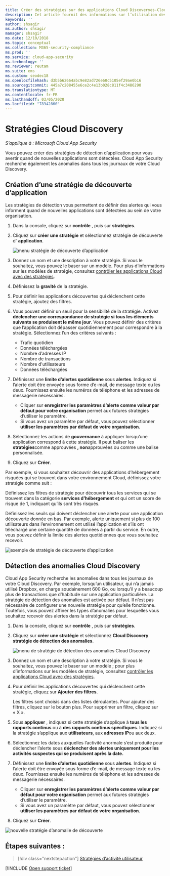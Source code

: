```yaml
---
title: Créer des stratégies sur des applications Cloud Discoveryes-Cloud App Security | Microsoft Docs
description: Cet article fournit des informations sur l’utilisation des stratégies de Cloud Discovery.
keywords: ''
author: shsagir
ms.author: shsagir
manager: shsagir
ms.date: 12/10/2018
ms.topic: conceptual
ms.collection: M365-security-compliance
ms.prod: ''
ms.service: cloud-app-security
ms.technology: ''
ms.reviewer: reutam
ms.suite: ems
ms.custom: seodec18
ms.openlocfilehash: d3b5b62664abc9e82ad726e60c5105ef29ae0b16
ms.sourcegitcommit: 445a7c208455e6ce2c4e13b028c811f4c3486290
ms.translationtype: MT
ms.contentlocale: fr-FR
ms.lasthandoff: 03/05/2020
ms.locfileid: "78342860"
---
```

# <a name="cloud-discovery-policies"></a>Stratégies Cloud Discovery

*S’applique à : Microsoft Cloud App Security*

Vous pouvez créer des stratégies de détection d’application pour vous avertir quand de nouvelles applications sont détectées. Cloud App Security recherche également les anomalies dans tous les journaux de votre Cloud Discovery.

## <a name="creating-an-app-discovery-policy"></a>Création d’une stratégie de découverte d’application

Les stratégies de détection vous permettent de définir des alertes qui vous informent quand de nouvelles applications sont détectées au sein de votre organisation.

1. Dans la console, cliquez sur **contrôle** , puis sur **stratégies**.

2. Cliquez sur **créer une stratégie** et sélectionnez stratégie de découverte d' **application**.

    ![menu stratégie de découverte d’application](media/app-discovery-policy-menu.png "menu stratégie de découverte d’application")

3. Donnez un nom et une description à votre stratégie. Si vous le souhaitez, vous pouvez le baser sur un modèle. Pour plus d’informations sur les modèles de stratégie, consultez [contrôler les applications Cloud avec des stratégies](control-cloud-apps-with-policies.md).

4. Définissez la **gravité** de la stratégie.

5. Pour définir les applications découvertes qui déclenchent cette stratégie, ajoutez des filtres.

6. Vous pouvez définir un seuil pour la sensibilité de la stratégie. Activez **déclencher une correspondance de stratégie si tous les éléments suivants se produisent le même jour**. Vous pouvez définir des critères que l’application doit dépasser quotidiennement pour correspondre à la stratégie. Sélectionnez l’un des critères suivants :
    - Trafic quotidien
    - Données téléchargées
    - Nombre d’adresses IP
    - Nombre de transactions
    - Nombre d'utilisateurs
    - Données téléchargées

7. Définissez une **limite d’alertes quotidienne** sous **alertes**. Indiquez si l’alerte doit être envoyée sous forme d’e-mail, de message texte ou les deux. Fournissez ensuite les numéros de téléphone et les adresses de messagerie nécessaires.
    - Cliquer sur **enregistrer les paramètres d’alerte comme valeur par défaut pour votre organisation** permet aux futures stratégies d’utiliser le paramètre.
    - Si vous avez un paramètre par défaut, vous pouvez sélectionner **utiliser les paramètres par défaut de votre organisation**.

8. Sélectionnez les actions de **gouvernance** à appliquer lorsqu’une application correspond à cette stratégie. Il peut baliser les **stratégies**comme approuvées **, non**approuvées ou comme une balise personnalisée.

9. Cliquez sur **Créer**.

Par exemple, si vous souhaitez découvrir des applications d’hébergement risquées qui se trouvent dans votre environnement Cloud, définissez votre stratégie comme suit :

Définissez les filtres de stratégie pour découvrir tous les services qui se trouvent dans la catégorie **services d’hébergement** et qui ont un score de risque de 1, indiquant qu’ils sont très risqués.

 Définissez les seuils qui doivent déclencher une alerte pour une application découverte donnée en bas. Par exemple, alerte uniquement si plus de 100 utilisateurs dans l’environnement ont utilisé l’application et s’ils ont téléchargé une certaine quantité de données à partir du service.
En outre, vous pouvez définir la limite des alertes quotidiennes que vous souhaitez recevoir.

![exemple de stratégie de découverte d’application](media/app-discovery-policy-example.png "exemple de stratégie de découverte d’application")

## <a name="cloud-discovery-anomaly-detection"></a>Détection des anomalies Cloud Discovery

Cloud App Security recherche les anomalies dans tous les journaux de votre Cloud Discovery. Par exemple, lorsqu’un utilisateur, qui n’a jamais utilisé Dropbox, en charge soudainement 600 Go, ou lorsqu’il y a beaucoup plus de transactions que d’habitude sur une application particulière. La stratégie de détection des anomalies est activée par défaut. Il n’est pas nécessaire de configurer une nouvelle stratégie pour qu’elle fonctionne. Toutefois, vous pouvez affiner les types d’anomalies pour lesquelles vous souhaitez recevoir des alertes dans la stratégie par défaut.

1. Dans la console, cliquez sur **contrôle** , puis sur **stratégies**.

2. Cliquez sur **créer une stratégie** et sélectionnez **Cloud Discovery stratégie de détection des anomalies**.

    ![menu de stratégie de détection des anomalies Cloud Discovery](media/cloud-discovery-anomaly-detection-policy-menu.png "menu de stratégie de détection des anomalies Cloud Discovery")

3. Donnez un nom et une description à votre stratégie. Si vous le souhaitez, vous pouvez le baser sur un modèle ; pour plus d’informations sur les modèles de stratégie, consultez [contrôler les applications Cloud avec des stratégies](control-cloud-apps-with-policies.md).

4. Pour définir les applications découvertes qui déclenchent cette stratégie, cliquez sur **Ajouter des filtres**.

    Les filtres sont choisis dans des listes déroulantes. Pour ajouter des filtres, cliquez sur le bouton plus. Pour supprimer un filtre, cliquez sur « X ».

5. Sous **appliquer** , indiquez si cette stratégie s’applique à **tous les rapports continus** ou à **des rapports continus spécifiques**. Indiquez si la stratégie s’applique aux **utilisateurs**, aux **adresses IP**ou aux deux.

6. Sélectionnez les dates auxquelles l’activité anormale s’est produite pour déclencher l’alerte sous **déclencher des alertes uniquement pour les activités suspectes qui se produisent après la date.**

7. Définissez une **limite d’alertes quotidienne** sous **alertes**. Indiquez si l’alerte doit être envoyée sous forme d’e-mail, de message texte ou les deux. Fournissez ensuite les numéros de téléphone et les adresses de messagerie nécessaires.
    - Cliquer sur **enregistrer les paramètres d’alerte comme valeur par défaut pour votre organisation** permet aux futures stratégies d’utiliser le paramètre.
    - Si vous avez un paramètre par défaut, vous pouvez sélectionner **utiliser les paramètres par défaut de votre organisation**.

8. Cliquez sur **Créer**.

![nouvelle stratégie d’anomalie de découverte](media/new-discovery-anomaly-policy.png "nouvelle stratégie d’anomalie de découverte")

## <a name="next-steps"></a>Étapes suivantes :

> [!div class="nextstepaction"]
> [Stratégies d’activité utilisateur](user-activity-policies.md)

[!INCLUDE [Open support ticket](includes/support.md)]
